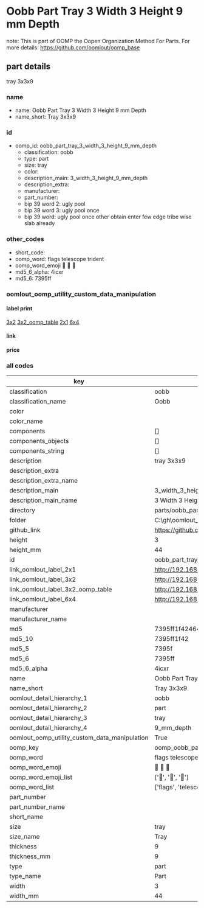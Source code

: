 # Oobb Part Tray 3 Width 3 Height 9 mm Depth  

note: This is part of OOMP the Oopen Organization Method For Parts. For more details: https://github.com/oomlout/oomp_base

##  part details
  



tray 3x3x9



### name
* name: Oobb Part Tray 3 Width 3 Height 9 mm Depth
* name_short: Tray 3x3x9 
### id
* oomp_id: oobb_part_tray_3_width_3_height_9_mm_depth
  * classification: oobb
  * type: part
  * size: tray
  * color: 
  * description_main: 3_width_3_height_9_mm_depth
  * description_extra: 
  * manufacturer: 
  * part_number: 
  * bip 39 word 2: ugly pool
  * bip 39 word 3: ugly pool once
  * bip 39 word: ugly pool once other obtain enter few edge tribe wise slab already

### other_codes
* short_code: 
* oomp_word: flags telescope trident
* oomp_word_emoji :flags: :telescope: :trident:
* md5_6_alpha: 4icxr
* md5_6: 7395ff






### oomlout_oomp_utility_custom_data_manipulation
#### label print
[3x2](http://192.168.1.245:1112/?label=oomp%204icxr)
[3x2_oomp_table](http://192.168.1.108:1112/?label=oomp%204icxr)
[2x1](http://192.168.1.242:1112/?label=oomp%204icxr)
[6x4](http://192.168.1.55:1112/?label=oomp%204icxr)    

#### link

                              

#### price







### all codes 
| key | value |  
| --- | --- |  
| classification | oobb |  
| classification_name | Oobb |  
| color |  |  
| color_name |  |  
| components | [] |  
| components_objects | [] |  
| components_string | [] |  
| description | tray 3x3x9 |  
| description_extra |  |  
| description_extra_name |  |  
| description_main | 3_width_3_height_9_mm_depth |  
| description_main_name | 3 Width 3 Height 9 mm Depth |  
| directory | parts/oobb_part_tray_3_width_3_height_9_mm_depth |  
| folder | C:\gh\oomlout_oobb_version_4_generated_parts\parts\oobb_part_tray_3_width_3_height_9_mm_depth |  
| github_link | https://github.com/oomlout/oomlout_oomp_part_src/tree/main/parts/oobb_part_tray_3_width_3_height_9_mm_depth |  
| height | 3 |  
| height_mm | 44 |  
| id | oobb_part_tray_3_width_3_height_9_mm_depth |  
| link_oomlout_label_2x1 | http://192.168.1.242:1112/?label=oomp%204icxr |  
| link_oomlout_label_3x2 | http://192.168.1.245:1112/?label=oomp%204icxr |  
| link_oomlout_label_3x2_oomp_table | http://192.168.1.108:1112/?label=oomp%204icxr |  
| link_oomlout_label_6x4 | http://192.168.1.55:1112/?label=oomp%204icxr |  
| manufacturer |  |  
| manufacturer_name |  |  
| md5 | 7395ff1f42464ab12dcc49d1352a0760 |  
| md5_10 | 7395ff1f42 |  
| md5_5 | 7395f |  
| md5_6 | 7395ff |  
| md5_6_alpha | 4icxr |  
| name | Oobb Part Tray 3 Width 3 Height 9 mm Depth |  
| name_short | Tray 3x3x9  |  
| oomlout_detail_hierarchy_1 | oobb |  
| oomlout_detail_hierarchy_2 | part |  
| oomlout_detail_hierarchy_3 | tray |  
| oomlout_detail_hierarchy_4 | 9_mm_depth |  
| oomlout_oomp_utility_custom_data_manipulation | True |  
| oomp_key | oomp_oobb_part_tray_3_width_3_height_9_mm_depth |  
| oomp_word | flags telescope trident |  
| oomp_word_emoji | :flags: :telescope: :trident: |  
| oomp_word_emoji_list | [':flags:', ':telescope:', ':trident:'] |  
| oomp_word_list | ['flags', 'telescope', 'trident'] |  
| part_number |  |  
| part_number_name |  |  
| short_name |  |  
| size | tray |  
| size_name | Tray |  
| thickness | 9 |  
| thickness_mm | 9 |  
| type | part |  
| type_name | Part |  
| width | 3 |  
| width_mm | 44 |  
